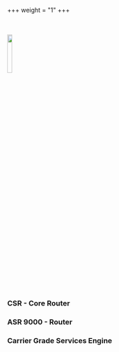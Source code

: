 +++
weight = "1"
+++

<br></br>
<img src="/img/cisco.png" width=15% >
### CSR - Core Router
### ASR 9000 - Router
### Carrier Grade Services Engine

